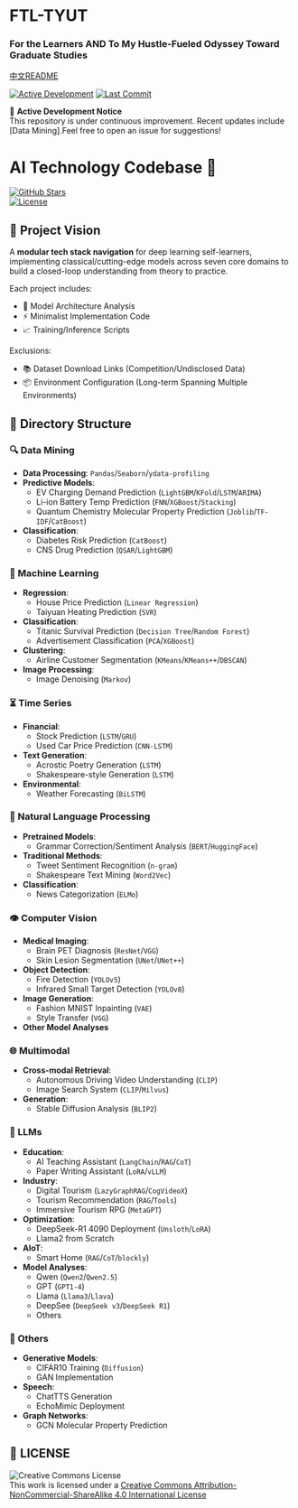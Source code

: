 # FTL-TYUT 
### For the Learners AND To My Hustle-Fueled Odyssey Toward Graduate Studies  

[中文README](README-zh.md)

[![Active Development](https://img.shields.io/badge/status-active%20development-brightgreen)](https://github.com/XiLinky/repo)
[![Last Commit](https://img.shields.io/github/last-commit/XiLinky/repo)](https://github.com/XiLinky/repo)

🔨 **Active Development Notice**  
This repository is under continuous improvement. Recent updates include [Data Mining].Feel free to open an issue for suggestions!

# AI Technology Codebase 🚀  
[![GitHub Stars](https://img.shields.io/github/stars/XiLinky/reponame?style=social)](https://github.com/XiLinky/reponame)  
[![License](https://img.shields.io/badge/License-MIT-blue.svg)](https://opensource.org/licenses/MIT)  

## 🌟 Project Vision  
A **modular tech stack navigation** for deep learning self-learners, implementing classical/cutting-edge models across seven core domains to build a closed-loop understanding from theory to practice.  

Each project includes:  
- 🧠 Model Architecture Analysis  
- ⚡ Minimalist Implementation Code  
- 📈 Training/Inference Scripts  

Exclusions:  
- 📚 Dataset Download Links (Competition/Undisclosed Data)  
- 📦 Environment Configuration (Long-term Spanning Multiple Environments)  

## 📂 Directory Structure  
### 🔍 Data Mining  
- **Data Processing**: `Pandas`/`Seaborn`/`ydata-profiling`  
- **Predictive Models**:  
  - EV Charging Demand Prediction (`LightGBM`/`KFold`/`LSTM`/`ARIMA`)  
  - Li-ion Battery Temp Prediction (`FNN`/`XGBoost`/`Stacking`)  
  - Quantum Chemistry Molecular Property Prediction (`Joblib`/`TF-IDF`/`CatBoost`)  
- **Classification**:  
  - Diabetes Risk Prediction (`CatBoost`)  
  - CNS Drug Prediction (`QSAR`/`LightGBM`)  

### 🤖 Machine Learning  
- **Regression**:  
  - House Price Prediction (`Linear Regression`)  
  - Taiyuan Heating Prediction (`SVR`)  
- **Classification**:  
  - Titanic Survival Prediction (`Decision Tree`/`Random Forest`)  
  - Advertisement Classification (`PCA`/`XGBoost`)  
- **Clustering**:  
  - Airline Customer Segmentation (`KMeans`/`KMeans++`/`DBSCAN`)  
- **Image Processing**:  
  - Image Denoising (`Markov`)  

### ⏳ Time Series  
- **Financial**:  
  - Stock Prediction (`LSTM`/`GRU`)  
  - Used Car Price Prediction (`CNN-LSTM`)  
- **Text Generation**:  
  - Acrostic Poetry Generation (`LSTM`)  
  - Shakespeare-style Generation (`LSTM`)  
- **Environmental**:  
  - Weather Forecasting (`BiLSTM`)  

### 📝 Natural Language Processing  
- **Pretrained Models**:  
  - Grammar Correction/Sentiment Analysis (`BERT`/`HuggingFace`)  
- **Traditional Methods**:  
  - Tweet Sentiment Recognition (`n-gram`)  
  - Shakespeare Text Mining (`Word2Vec`)  
- **Classification**:  
  - News Categorization (`ELMo`)  

### 👁️ Computer Vision  
- **Medical Imaging**:  
  - Brain PET Diagnosis (`ResNet`/`VGG`)  
  - Skin Lesion Segmentation (`UNet`/`UNet++`)  
- **Object Detection**:  
  - Fire Detection (`YOLOv5`)  
  - Infrared Small Target Detection (`YOLOv8`)  
- **Image Generation**:  
  - Fashion MNIST Inpainting (`VAE`)  
  - Style Transfer (`VGG`)  
- **Other Model Analyses**  

### 🌐 Multimodal  
- **Cross-modal Retrieval**:  
  - Autonomous Driving Video Understanding (`CLIP`)  
  - Image Search System (`CLIP`/`Milvus`)  
- **Generation**:  
  - Stable Diffusion Analysis (`BLIP2`)  

### 🧠 LLMs  
- **Education**:  
  - AI Teaching Assistant (`LangChain`/`RAG`/`CoT`)  
  - Paper Writing Assistant (`LoRA`/`vLLM`)  
- **Industry**:  
  - Digital Tourism (`LazyGraphRAG`/`CogVideoX`)  
  - Tourism Recommendation (`RAG`/`Tools`)  
  - Immersive Tourism RPG (`MetaGPT`)  
- **Optimization**:  
  - DeepSeek-R1 4090 Deployment (`Unsloth`/`LoRA`)  
  - Llama2 from Scratch  
- **AIoT**:  
  - Smart Home (`RAG`/`CoT`/`blockly`)  
- **Model Analyses**:  
  - Qwen (`Qwen2`/`Qwen2.5`)  
  - GPT (`GPT1-4`)  
  - Llama (`Llama3`/`Llava`)  
  - DeepSee (`DeepSeek v3`/`DeepSeek R1`)  
  - Others  

### 🧰 Others  
- **Generative Models**:  
  - CIFAR10 Training (`Diffusion`)  
  - GAN Implementation  
- **Speech**:  
  - ChatTTS Generation  
  - EchoMimic Deployment  
- **Graph Networks**:  
  - GCN Molecular Property Prediction  

## 📜 LICENSE

<img alt="Creative Commons License" style="border-width:0" src="https://i.creativecommons.org/l/by-nc-sa/4.0/88x31.png" /></a><br />This work is licensed under a <a rel="license" href="http://creativecommons.org/licenses/by-nc-sa/4.0/">Creative Commons Attribution-NonCommercial-ShareAlike 4.0 International License</a>